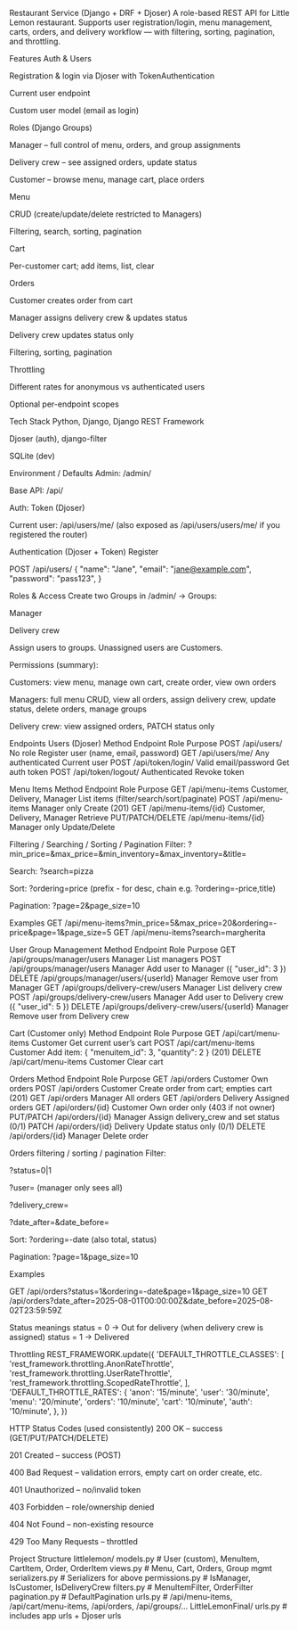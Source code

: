 Restaurant Service (Django + DRF + Djoser)
A role-based REST API for Little Lemon restaurant. Supports user registration/login, menu management, carts, orders, and delivery workflow — with filtering, sorting, pagination, and throttling.

Features
Auth & Users

Registration & login via Djoser with TokenAuthentication

Current user endpoint

Custom user model (email as login)

Roles (Django Groups)

Manager – full control of menu, orders, and group assignments

Delivery crew – see assigned orders, update status

Customer – browse menu, manage cart, place orders

Menu

CRUD (create/update/delete restricted to Managers)

Filtering, search, sorting, pagination

Cart

Per-customer cart; add items, list, clear

Orders

Customer creates order from cart

Manager assigns delivery crew & updates status

Delivery crew updates status only

Filtering, sorting, pagination

Throttling

Different rates for anonymous vs authenticated users

Optional per-endpoint scopes

Tech Stack
Python, Django, Django REST Framework

Djoser (auth), django-filter

SQLite (dev)


Environment / Defaults
Admin: /admin/

Base API: /api/

Auth: Token (Djoser)

Current user: /api/users/me/ (also exposed as /api/users/users/me/ if you registered the router)


Authentication (Djoser + Token)
Register

POST /api/users/
{
  "name": "Jane",
  "email": "jane@example.com",
  "password": "pass123",
}


Roles & Access
Create two Groups in /admin/ → Groups:

Manager

Delivery crew

Assign users to groups. Unassigned users are Customers.

Permissions (summary):

Customers: view menu, manage own cart, create order, view own orders

Managers: full menu CRUD, view all orders, assign delivery crew, update status, delete orders, manage groups

Delivery crew: view assigned orders, PATCH status only


Endpoints
Users (Djoser)
Method	Endpoint	Role	Purpose
POST	/api/users/	No role	Register user (name, email, password)
GET	/api/users/me/	Any authenticated	Current user
POST	/api/token/login/	Valid email/password	Get auth token
POST	/api/token/logout/	Authenticated	Revoke token

Menu Items
Method	Endpoint	Role	Purpose
GET	/api/menu-items	Customer, Delivery, Manager	List items (filter/search/sort/paginate)
POST	/api/menu-items	Manager only	Create (201)
GET	/api/menu-items/{id}	Customer, Delivery, Manager	Retrieve
PUT/PATCH/DELETE	/api/menu-items/{id}	Manager only	Update/Delete

Filtering / Searching / Sorting / Pagination
Filter: ?min_price=&max_price=&min_inventory=&max_inventory=&title=

Search: ?search=pizza

Sort: ?ordering=price (prefix - for desc, chain e.g. ?ordering=-price,title)

Pagination: ?page=2&page_size=10


Examples
GET /api/menu-items?min_price=5&max_price=20&ordering=-price&page=1&page_size=5
GET /api/menu-items?search=margherita


User Group Management
Method	Endpoint	Role	Purpose
GET	/api/groups/manager/users	Manager	List managers
POST	/api/groups/manager/users	Manager	Add user to Manager ({ "user_id": 3 })
DELETE	/api/groups/manager/users/{userId}	Manager	Remove user from Manager
GET	/api/groups/delivery-crew/users	Manager	List delivery crew
POST	/api/groups/delivery-crew/users	Manager	Add user to Delivery crew ({ "user_id": 5 })
DELETE	/api/groups/delivery-crew/users/{userId}	Manager	Remove user from Delivery crew

Cart (Customer only)
Method	Endpoint	Role	Purpose
GET	/api/cart/menu-items	Customer	Get current user’s cart
POST	/api/cart/menu-items	Customer	Add item: { "menuitem_id": 3, "quantity": 2 } (201)
DELETE	/api/cart/menu-items	Customer	Clear cart

Orders
Method	Endpoint	Role	Purpose
GET	/api/orders	Customer	Own orders
POST	/api/orders	Customer	Create order from cart; empties cart (201)
GET	/api/orders	Manager	All orders
GET	/api/orders	Delivery	Assigned orders
GET	/api/orders/{id}	Customer	Own order only (403 if not owner)
PUT/PATCH	/api/orders/{id}	Manager	Assign delivery_crew and set status (0/1)
PATCH	/api/orders/{id}	Delivery	Update status only (0/1)
DELETE	/api/orders/{id}	Manager	Delete order

Orders filtering / sorting / pagination
Filter:

?status=0|1

?user=<id> (manager only sees all)

?delivery_crew=<id>

?date_after=<ISO8601>&date_before=<ISO8601>

Sort: ?ordering=-date (also total, status)

Pagination: ?page=1&page_size=10

Examples

GET /api/orders?status=1&ordering=-date&page=1&page_size=10
GET /api/orders?date_after=2025-08-01T00:00:00Z&date_before=2025-08-02T23:59:59Z

Status meanings
status = 0 → Out for delivery (when delivery crew is assigned)
status = 1 → Delivered

Throttling
REST_FRAMEWORK.update({
  'DEFAULT_THROTTLE_CLASSES': [
    'rest_framework.throttling.AnonRateThrottle',
    'rest_framework.throttling.UserRateThrottle',
    'rest_framework.throttling.ScopedRateThrottle',
  ],
  'DEFAULT_THROTTLE_RATES': {
    'anon': '15/minute',
    'user': '30/minute',
    'menu': '20/minute',
    'orders': '10/minute',
    'cart': '10/minute',
    'auth': '10/minute',
  },
})


HTTP Status Codes (used consistently)
200 OK – success (GET/PUT/PATCH/DELETE)

201 Created – success (POST)

400 Bad Request – validation errors, empty cart on order create, etc.

401 Unauthorized – no/invalid token

403 Forbidden – role/ownership denied

404 Not Found – non-existing resource

429 Too Many Requests – throttled

Project Structure
littlelemon/
  models.py          # User (custom), MenuItem, CartItem, Order, OrderItem
  views.py           # Menu, Cart, Orders, Group mgmt
  serializers.py     # Serializers for above
  permissions.py     # IsManager, IsCustomer, IsDeliveryCrew
  filters.py         # MenuItemFilter, OrderFilter
  pagination.py      # DefaultPagination
  urls.py            # /api/menu-items, /api/cart/menu-items, /api/orders, /api/groups/...
LittleLemonFinal/
  urls.py            # includes app urls + Djoser urls

